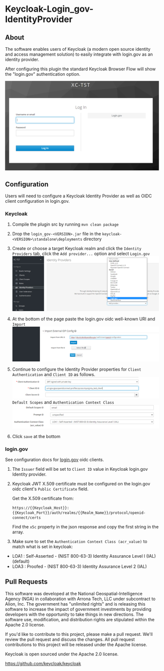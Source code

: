 # Keycloak-Login_gov-IdentityProvider

## About
The software enables users of Keycloak (a modern open source identity and access management solution) to easily integrate with login.gov as an identity provider.

After configuring this plugin the standard Keycloak Browser Flow will show the "login.gov" authentication option.

![login form](img/login_with_login_gov.PNG)


## Configuration
Users will need to configure a Keycloak Identity Provider as well as OIDC client configuration in login.gov.

### Keycloak

 1. Compile the plugin src by running ```mvn clean package```

 2. Drop the ```login_gov-<VERSION>.jar``` file in the ```keycloak-<VERSION>\standalone\deployments``` directory

 3. Create or choose a target Keycloak realm and click the `Identity Providers` tab, click the `Add provider...` option and select `Login.gov`
![login_gov_provider](img/create_identity_provider.PNG)

 4. At the bottom of the page paste the login.gov oidc well-known URI and `Import`
 ![well-known](img/import_well-known.PNG)

 5. Continue to configure the Identity Provider properties for `Client Authentication` and `Client ID` as follows.
![conf_client](img/idp_conf_client.PNG)
`Default Scopes` and `Authentication Context Class`
![conf_scope_acr](img/idp_conf_scope_acr.PNG)

 6. Click `save` at the bottom
 
### login.gov
See configuration docs for [login.gov](https://developers.login.gov/oidc/) oidc clients.

 1. The `Issuer` field will be set to `Client ID` value in Keycloak login.gov Identity provider.

 2. Keycloak JWT X.509 certificate must be configured on the login.gov oidc client's `Public Certificate` field.  

    Get the X.509 certificate from:
    ```
    https://{{Keycloak_Host}}:{{Keycloak_Port}}/auth/realms/{{Realm_Name}}/protocol/openid-connect/certs
    ```

    Find the `x5c` property in the json response and copy the first string in the array.

 3. Make sure to set the `Authentication Context Class (acr_value)` to match what is set in keycloak:
 * LOA1 :  Self-Asserted - (NIST 800-63-3) Identity Assurance Level l (IAL) (default)
 * LOA3 :  Proofed  - (NIST 800-63-3) Identity Assurance Level 2 (IAL)


## Pull Requests

This software was developed at the National Geospatial-Intelligence Agency (NGA) in collaboration with Arrona Tech, LLC under subcontract to Alion, Inc. The government has "unlimited rights" and is releasing this software to increase the impact of government investments by providing developers with the opportunity to take things in new directions. The software use, modification, and distribution rights are stipulated within the Apache 2.0 license.

If you'd like to contribute to this project, please make a pull request. We'll review the pull request and discuss the changes. All pull request contributions to this project will be released under the Apache license.

Keycloak is open sourced under the Apache 2.0 license. 

https://github.com/keycloak/keycloak
